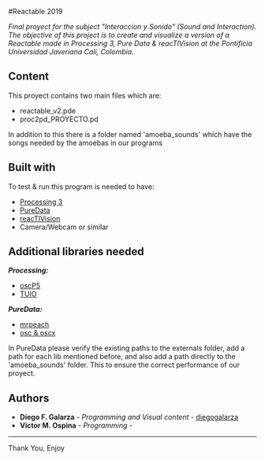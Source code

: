 #Reactable
2019

_Final proyect for the subject "Interaccion y Sonido" (Sound and Interaction). The objective of this project is to create and visualize a version of a Reactable made in Processing 3, Pure Data & reacTIVision at the Pontificia Universidad Javeriana Cali, Colombia._

## Content
This proyect contains two main files which are:
* reactable_v2.pde
* proc2pd_PROYECTO.pd
	
In addition to this there is a folder named 'amoeba_sounds'
which have the songs needed by the amoebas in our programs

## Built with
To test & run this program is needed to have:
* [Processing 3](https://processing.org/download/)
* [PureData](https://puredata.info/downloads)
* [reacTIVision](http://reactivision.sourceforge.net/)
* Camera/Webcam or similar
	
## Additional libraries needed
_**Processing:**_
* [oscP5](http://www.sojamo.de/libraries/oscP5/)
* [TUIO](https://www.tuio.org/?processing)

_**PureData:**_
* [mrpeach](https://download.puredata.info/mrpeach)
* [osc & oscx](https://puredata.info/downloads/osc)

In PureData please verify the existing paths to the 
externals folder, add a path for each lib mentioned before, 
and also add a path directly to the 'amoeba_sounds' folder.
This to ensure the correct performance of our proyect.

## Authors
* **Diego F. Galarza** - *Programming and Visual content* - [diegogalarza](https://github.com/diegogalarza)
* **Victor M. Ospina** - *Programming* - [](https://github.com/)

---
Thank You, Enjoy
